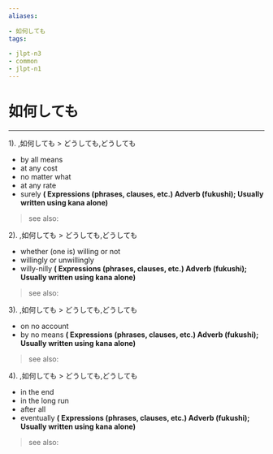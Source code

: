 ```yaml
---
aliases:
    
- 如何しても
tags:
    
- jlpt-n3
- common
- jlpt-n1
---
```


# 如何しても
---
1).
,如何しても > どうしても,どうしても

- by all means
- at any cost
- no matter what
- at any rate
- surely
**( Expressions (phrases, clauses, etc.) Adverb (fukushi); Usually written using kana alone)**
> see also: 
            
2).
,如何しても > どうしても,どうしても

- whether (one is) willing or not
- willingly or unwillingly
- willy-nilly
**( Expressions (phrases, clauses, etc.) Adverb (fukushi); Usually written using kana alone)**
> see also: 
            
3).
,如何しても > どうしても,どうしても

- on no account
- by no means
**( Expressions (phrases, clauses, etc.) Adverb (fukushi); Usually written using kana alone)**
> see also: 
            
4).
,如何しても > どうしても,どうしても

- in the end
- in the long run
- after all
- eventually
**( Expressions (phrases, clauses, etc.) Adverb (fukushi); Usually written using kana alone)**
> see also: 
            